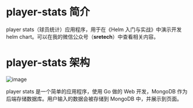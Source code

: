 # player-stats 简介
player stats（球员统计）应用程序，用于在《Helm 入门与实战》中演示开发 helm chart。可以在我的微信公众号（**sretech**）中查看相关内容。

# player-stats 架构
![image](https://user-images.githubusercontent.com/14903623/120955782-c20a5680-c784-11eb-9393-a6f448b3dbba.png)

player stats 是一个简单的应用程序，使用 Go 做的 Web 开发，MongoDB 作为后端存储数据库。用户输入的数据会被存储到 MongoDB 中，并展示到页面。
